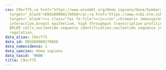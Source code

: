 ```yaml
---
csv: C9orf75,<a href="https://www.ensembl.org/Homo_sapiens/Gene/Summary?db=core;g=ENSG00000176058"
  target="_blank">ENSG00000176058</a>,<a href="https://www.ncbi.nlm.nih.gov/pubmed/22863008"
  target="_blank"><i class="fas fa-file"></i></a>",chromatin immunoprecipitation assay,direct
  interaction,breast epithelium, high throughput transcription profiling by microarray,
  BPLER cells,nucleotide sequence identification,nucleotide sequence identification,transcriptional
  regulation,
data_alias: C9orf75
data_id: ENSG00000176058
data_numevidence: 1
data_species: Homo sapiens
data_taxid: '9606'
title: C9orf75
---
```

